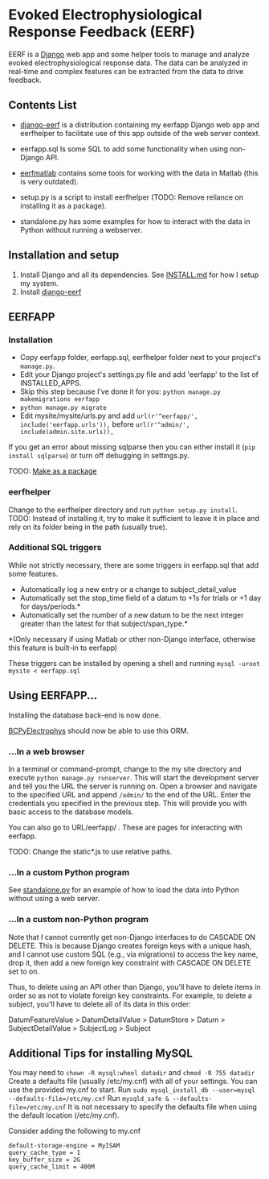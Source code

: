 # Evoked Electrophysiological Response Feedback (EERF)

EERF is a [Django](https://www.djangoproject.com/) web app and some helper tools to manage and analyze evoked electrophysiological response data.
The data can be analyzed in real-time and complex features can be extracted from the data to drive feedback.

## Contents List

- [django-eerf](django-eerf/README.md) is a distribution containing my eerfapp Django web app and eerfhelper to facilitate use of this app outside of the web server context.
- eerfapp.sql Is some SQL to add some functionality when using non-Django API.
- [eerfmatlab](eerfmatlab/REAMDE.md) contains some tools for working with the data in Matlab (this is very outdated).

- setup.py is a script to install eerfhelper (TODO: Remove reliance on installing it as a package).
- standalone.py has some examples for how to interact with the data in Python without running a webserver.

## Installation and setup

1. Install Django and all its dependencies. See [INSTALL.md](./INSTALL.md) for how I setup my system.
2. Install [django-eerf](django-eerf/README.md)


## EERFAPP

### Installation
- Copy eerfapp folder, eerfapp.sql, eerfhelper folder next to your project's `manage.py`.
- Edit your Django project's settings.py file and add 'eerfapp' to the list of INSTALLED_APPS.
- Skip this step because I’ve done it for you: `python manage.py makemigrations eerfapp`
- `python manage.py migrate`
- Edit mysite/mysite/urls.py and add `url(r'^eerfapp/', include('eerfapp.urls')),` before `url(r'^admin/', include(admin.site.urls)),`

If you get an error about missing sqlparse then you can either install it (`pip install sqlparse`) or turn off debugging in settings.py.

TODO: [Make as a package](https://docs.djangoproject.com/en/dev/intro/reusable-apps/)

### eerfhelper

Change to the eerfhelper directory and run `python setup.py install`.
TODO: Instead of installing it, try to make it sufficient to leave it in place
and rely on its folder being in the path (usually true).


### Additional SQL triggers

While not strictly necessary, there are some triggers in eerfapp.sql that add some features.
- Automatically log a new entry or a change to subject_detail_value
- Automatically set the stop_time field of a datum to +1s for trials or +1 day for days/periods.*
- Automatically set the number of a new datum to be the next integer greater than the latest for that subject/span_type.*

*(Only necessary if using Matlab or other non-Django interface,
otherwise this feature is built-in to eerfapp)

These triggers can be installed by opening a shell and running
`mysql -uroot mysite < eerfapp.sql`

## Using EERFAPP...

Installing the database back-end is now done.

[BCPyElectrophys](https://github.com/cboulay/BCPyElectrophys) should now be able to use this ORM.

### ...In a web browser

In a terminal or command-prompt, change to the my site directory and execute
`python manage.py runserver`.
This will start the development server and tell you the URL the server is running on.
Open a browser and navigate to the specified URL and append `/admin/` to the end of the URL.
Enter the credentials you specified in the previous step. This will provide you with basic access to the database models.

You can also go to URL/eerfapp/ . These are pages for interacting with eerfapp.

TODO: Change the static\*.js to use relative paths.

### ...In a custom Python program

See [standalone.py](https://github.com/cboulay/EERF/tree/master/standalone.py)
for an example of how to load the data into Python without using a web server.

### ...In a custom non-Python program

Note that I cannot currently get non-Django interfaces to do CASCADE ON DELETE.
This is because Django creates foreign keys with a unique hash, and I cannot
use custom SQL (e.g., via migrations) to access the key name, drop it, then
add a new foreign key constraint with CASCADE ON DELETE set to on.

Thus, to delete using an API other than Django, you'll have to delete items
in order so as not to violate foreign key constraints.
For example, to delete a subject, you'll have to delete all of its data in this order:

DatumFeatureValue > DatumDetailValue > DatumStore > Datum > SubjectDetailValue > SubjectLog > Subject

## Additional Tips for installing MySQL

You may need to `chown -R mysql:wheel datadir` and `chmod -R 755 datadir`
Create a defaults file (usually /etc/my.cnf) with all of your settings. You can use the provided my.cnf to start.
Run `sudo mysql_install_db --user=mysql --defaults-file=/etc/my.cnf`
Run `mysqld_safe & --defaults-file=/etc/my.cnf`
It is not necessary to specify the defaults file when using the default location (/etc/my.cnf).

Consider adding the following to my.cnf
```
default-storage-engine = MyISAM
query_cache_type = 1
key_buffer_size = 2G
query_cache_limit = 400M
```